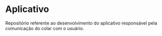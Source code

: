 # Aplicativo
Repositório referente ao desenvolvimento do aplicativo responsável pela comunicação do colar com o usuário.
